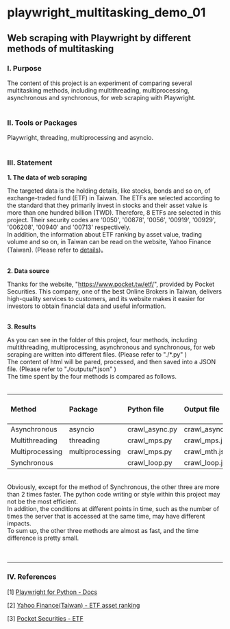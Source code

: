 # **playwright_multitasking_demo_01**

## **Web scraping with Playwright by different methods of multitasking**

### **Ⅰ. Purpose** 
The content of this project is an experiment of comparing several multitasking methods, including multithreading, multiprocessing, asynchronous and synchronous, for web scraping with Playwright.<br><br>

### **Ⅱ. Tools or Packages**
Playwright, threading, multiprocessing and asyncio. <br><br>

### **Ⅲ. Statement**

__1. The data of web scraping__ <br>

The targeted data is the holding details, like stocks, bonds and so on, of exchange-traded fund (ETF) in Taiwan. The ETFs are selected according to the standard that they primarily invest in stocks and their asset value is more than one hundred billion (TWD). Therefore, 8 ETFs are selected in this project. Their security codes are '0050', '00878', '0056', '00919', '00929', '006208', '00940' and '00713' respectively.<br>
In addition, the information about ETF ranking by asset value, trading volume and so on, in Taiwan can be read on the website, Yahoo Finance (Taiwan). (Please refer to [details](<https://tw.stock.yahoo.com/tw-etf/total-assets>))。<br>
<br> 

__2. Data source__ <br>

Thanks for the website, "https://www.pocket.tw/etf/", provided by Pocket Securities. This company, one of the best Online Brokers in Taiwan, delivers high-quality services to customers, and its website makes it easier for investors to obtain financial data and useful information. <br>
<br>

__3. Results__ <br>

As you can see in the folder of this project, four methods, including multithreading, multiprocessing, asynchronous and synchronous, for web scraping are written into different files. (Please refer to "./\*.py" ) <br>
The content of html will be pared, processed, and then saved into a JSON file. (Please refer to "./outputs/\*.json" ) <br>
The time spent by the four methods is compared as follows.<br><br> 

| Method         | Package        | Python file   | Output file     | Time spent (s)|
| :---           | :---           | :----         | :---            | :---:         |
| Asynchronous   | asyncio        | crawl_async.py| crawl_async.json| 16.69         |
| Multithreading | threading      | crawl_mps.py  | crawl_mps.json  | 17.01         |
| Multiprocessing| multiprocessing| crawl_mps.py  | crawl_mth.json  | 17.03         |
| Synchronous    |                | crawl_loop.py | crawl_loop.json | 38.01         |

<br>
Obviously, except for the method of Synchronous, the other three are more than 2 times faster. The python code writing or style within this project may not be the most efficient.<br> 
In addition, the conditions at different points in time, such as the number of times the server that is accessed at the same time, may have different impacts.<br> 
To sum up, the other three methods are almost as fast, and the time difference is pretty small.
<br><br><br>

---

### **Ⅳ. References**

[1] [Playwright for Python - Docs](<https://playwright.dev/python/docs/intro>)

[2] [Yahoo Finance(Taiwan) - ETF asset ranking](<https://tw.stock.yahoo.com/tw-etf/total-assets>)

[3] [Pocket Securities - ETF](<https://www.pocket.tw/etf/>)